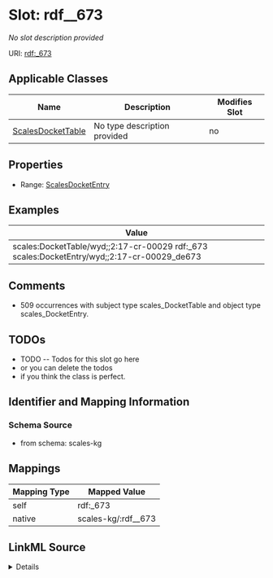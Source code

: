 

# Slot: rdf__673


_No slot description provided_





URI: [rdf:_673](http://www.w3.org/1999/02/22-rdf-syntax-ns#_673)



<!-- no inheritance hierarchy -->





## Applicable Classes

| Name | Description | Modifies Slot |
| --- | --- | --- |
| [ScalesDocketTable](../classes/ScalesDocketTable.md) | No type description provided |  no  |







## Properties

* Range: [ScalesDocketEntry](../classes/ScalesDocketEntry.md)






## Examples

| Value |
| --- |
| scales:DocketTable/wyd;;2:17-cr-00029 rdf:_673 scales:DocketEntry/wyd;;2:17-cr-00029_de673 |

## Comments

* 509 occurrences with subject type scales_DocketTable and object type scales_DocketEntry.

## TODOs

* TODO -- Todos for this slot go here
* or you can delete the todos
* if you think the class is perfect.

## Identifier and Mapping Information







### Schema Source


* from schema: scales-kg




## Mappings

| Mapping Type | Mapped Value |
| ---  | ---  |
| self | rdf:_673 |
| native | scales-kg/:rdf__673 |




## LinkML Source

<details>
```yaml
name: rdf__673
description: No slot description provided
todos:
- TODO -- Todos for this slot go here
- or you can delete the todos
- if you think the class is perfect.
comments:
- 509 occurrences with subject type scales_DocketTable and object type scales_DocketEntry.
examples:
- value: scales:DocketTable/wyd;;2:17-cr-00029 rdf:_673 scales:DocketEntry/wyd;;2:17-cr-00029_de673
from_schema: scales-kg
rank: 1000
slot_uri: rdf:_673
alias: rdf__673
domain_of:
- scales_DocketTable
range: scales_DocketEntry

```
</details>